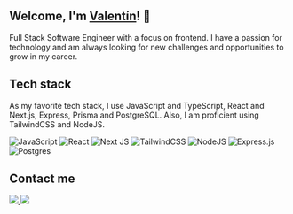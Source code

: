 ## Welcome, I'm [Valentín](https://vlnck.vercel.app/)! 🐉

Full Stack Software Engineer with a focus on frontend. I have a passion for technology and am always looking for new challenges and opportunities to grow in my career.

## Tech stack

As my favorite tech stack, I use JavaScript and TypeScript, React and Next.js, Express, Prisma and PostgreSQL. Also, I am proficient using TailwindCSS and NodeJS.

![JavaScript](https://img.shields.io/badge/javascript-%23323330.svg?style=flat-square&logo=javascript&logoColor=%23F7DF1E)
![React](https://img.shields.io/badge/react-%2320232a.svg?style=flat-square&logo=react&logoColor=%2361DAFB)
![Next JS](https://img.shields.io/badge/Next-black?style=flat-square&logo=next.js&logoColor=white)
![TailwindCSS](https://img.shields.io/badge/tailwindcss-%2338B2AC.svg?style=flat-square&logo=tailwind-css&logoColor=white)
![NodeJS](https://img.shields.io/badge/node.js-6DA55F?style=flat-square&logo=node.js&logoColor=white)
![Express.js](https://img.shields.io/badge/express.js-%23404d59.svg?style=flat-square&logo=express&logoColor=%2361DAFB)
![Postgres](https://img.shields.io/badge/postgres-%23316192.svg?style=flat-square&logo=postgresql&logoColor=white)

## Contact me

<a href="https://www.linkedin.com/in/vlunaklick/?locale=en_US">
<img src="https://img.shields.io/badge/LinkedIn-0077B5?style=for-the-badge&logo=linkedin&logoColor=white">
</a>
<a href="mailto: vlunaklick@gmail.com">
<img src="https://img.shields.io/badge/Gmail-D14836?style=for-the-badge&logo=gmail&logoColor=white&link=mailto:vlunaklick@gmail.com">
</a>
